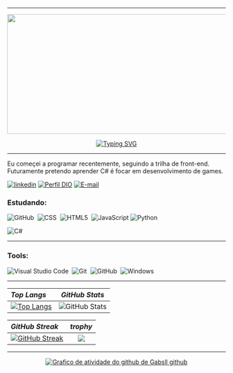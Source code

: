 ***
<div align ="center">
  
<img src = "https://simpleicons.org/icons/affinity.svg" role="img" height="275" width="550"></img>

<a href="https://git.io/typing-svg"><img src="https://readme-typing-svg.demolab.com?font=Cyberpunk&weight=900&pause=1000&color=00F0FF&background=FFF10900&center=true&vCenter=true&width=435&lines=%F0%9F%92%BB+Bem+vindo+ao+meu+perfil+%F0%9F%94%B0;Meu+nome+e+Gabriel." alt="Typing SVG" /></a>

***
</div>

Eu começei a programar recentemente, seguindo a trilha de front-end. Futuramente pretendo aprender C# é focar em desenvolvimento de games.

[![linkedin](https://img.shields.io/badge/linkedin-0A66C2?style=for-the-badge&logo=linkedin&logoColor=white)](www.linkedin.com/in/gabsll)
[![Perfil DIO](https://img.shields.io/badge/-Meu%20Perfil%20na%20DIO-30A3DC?style=for-the-badge)](https://web.dio.me/users/gabrielsr0302)
[![E-mail](https://img.shields.io/badge/-Email-000?style=for-the-badge&logo=microsoft-outlook&logoColor=E94D5F)](mailto:gabrielsr0302@gmail.com)




### Estudando:

![GitHub](https://img.shields.io/badge/-GitHub-0D1117?style=for-the-badge&logo=github&labelColor=0D1117)&nbsp;
![CSS](https://img.shields.io/badge/-CSS-0D1117?style=for-the-badge&logo=CSS3&logoColor=1572B6&labelColor=0D1117)&nbsp;
![HTML5](https://img.shields.io/badge/HTML5-E34F26?style=for-the-badge&logo=html5&logoColor=white)&nbsp;
![JavaScript](https://img.shields.io/badge/JavaScript-000?style=for-the-badge&logo=javascript)
![Python](https://img.shields.io/badge/Python-14354C?style=for-the-badge&logo=python&logoColor=white)&nbsp;

![C#](https://img.shields.io/badge/C%23-000?style=for-the-badge&logo=c-sharp&logoColor=823085)

***

<p align ="center">



### Tools:
![Visual Studio Code](https://img.shields.io/badge/-Visual%20Studio%20Code-0D1117?style=for-the-badge&logo=visual-studio-code&logoColor=007ACC&labelColor=0D1117)&nbsp;
![Git](https://img.shields.io/badge/-Git-0D1117?style=for-the-badge&logo=git&labelColor=0D1117)&nbsp;
![GitHub](https://img.shields.io/badge/-GitHub-0D1117?style=for-the-badge&logo=github&labelColor=0D1117)&nbsp;
![Windows](https://img.shields.io/badge/-Windows-0D1117?style=for-the-badge&logo=windows&labelColor=0D1117)&nbsp;
&nbsp;

***
<div align="center">

| *Top Langs* |*GitHub Stats*|
| :------------------ | :----------: |
| [![Top Langs](https://github-readme-stats.vercel.app/api/top-langs/?username=Gabsll&hide=null)](https://github.com/Gabsll/github-readme-stats) |![GitHub Stats](https://github-readme-stats.vercel.app/api?username=Gabsll&theme=transparent&bg_color=000&border_color=30A3DC&show_icons=true&icon_color=30A3DC&title_color=E94D5F&text_color=FFF)|

| *GitHub Streak* |*trophy*|
| :------------------ | :----------: |
| [![GitHub Streak](https://streak-stats.demolab.com?user=Gabsll&theme=neon-palenight&border_radius=10&locale=pt_BR&date_format=j%2Fn%5B%2FY%5D&mode=weekly&card_width=500&background=45%2C65DC98%2CFCEE09&border=00F0FF&stroke=00F0FF&ring=FF003C&fire=00F0FF&currStreakNum=050A0E&sideNums=050A0E&currStreakLabel=050A0E&sideLabels=050A0E&dates=050A0E&excludeDaysLabel=050A0E)](https://git.io/streak-stats) |<img src="https://github-profile-trophy.vercel.app/?username=Gabsll&theme=dracula&row=2&no-bg=true&column=3&margin-w=15&margin-h=15" />|
</div>
<div align="center">

***

[![Grafico de atividade do github de Gabsll github ](https://github-readme-activity-graph.vercel.app/graph?username=Gabsll&theme=github-compact)](https://github.com/Gabsll/github-readme-activity-graph)
</div>